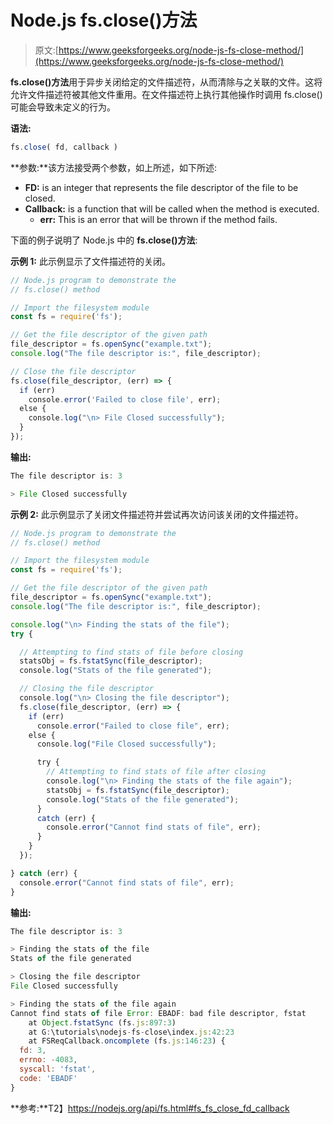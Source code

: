 # Node.js fs.close()方法

> 原文:[https://www.geeksforgeeks.org/node-js-fs-close-method/](https://www.geeksforgeeks.org/node-js-fs-close-method/)

**fs.close()方法**用于异步关闭给定的文件描述符，从而清除与之关联的文件。这将允许文件描述符被其他文件重用。在文件描述符上执行其他操作时调用 fs.close()可能会导致未定义的行为。

**语法:**

```js
fs.close( fd, callback )
```

**参数:**该方法接受两个参数，如上所述，如下所述:

*   **FD:** is an integer that represents the file descriptor of the file to be closed.
*   **Callback:** is a function that will be called when the method is executed.
    *   **err:** This is an error that will be thrown if the method fails.

下面的例子说明了 Node.js 中的 **fs.close()方法**:

**示例 1:** 此示例显示了文件描述符的关闭。

```js
// Node.js program to demonstrate the
// fs.close() method

// Import the filesystem module
const fs = require('fs');

// Get the file descriptor of the given path
file_descriptor = fs.openSync("example.txt");
console.log("The file descriptor is:", file_descriptor);

// Close the file descriptor
fs.close(file_descriptor, (err) => {
  if (err)
    console.error('Failed to close file', err);
  else {
    console.log("\n> File Closed successfully");
  }
});
```

**输出:**

```js
The file descriptor is: 3

> File Closed successfully

```

**示例 2:** 此示例显示了关闭文件描述符并尝试再次访问该关闭的文件描述符。

```js
// Node.js program to demonstrate the
// fs.close() method

// Import the filesystem module
const fs = require('fs');

// Get the file descriptor of the given path
file_descriptor = fs.openSync("example.txt");
console.log("The file descriptor is:", file_descriptor);

console.log("\n> Finding the stats of the file");
try {

  // Attempting to find stats of file before closing
  statsObj = fs.fstatSync(file_descriptor);
  console.log("Stats of the file generated");

  // Closing the file descriptor
  console.log("\n> Closing the file descriptor");
  fs.close(file_descriptor, (err) => {
    if (err)
      console.error("Failed to close file", err);
    else {
      console.log("File Closed successfully");

      try {
        // Attempting to find stats of file after closing
        console.log("\n> Finding the stats of the file again");
        statsObj = fs.fstatSync(file_descriptor);
        console.log("Stats of the file generated");
      }
      catch (err) {
        console.error("Cannot find stats of file", err);
      }
    }
  });

} catch (err) {
  console.error("Cannot find stats of file", err);
}
```

**输出:**

```js
The file descriptor is: 3

> Finding the stats of the file
Stats of the file generated

> Closing the file descriptor
File Closed successfully

> Finding the stats of the file again
Cannot find stats of file Error: EBADF: bad file descriptor, fstat
    at Object.fstatSync (fs.js:897:3)
    at G:\tutorials\nodejs-fs-close\index.js:42:23
    at FSReqCallback.oncomplete (fs.js:146:23) {
  fd: 3,
  errno: -4083,
  syscall: 'fstat',
  code: 'EBADF'
}

```

**参考:**T2】https://nodejs.org/api/fs.html#fs_fs_close_fd_callback